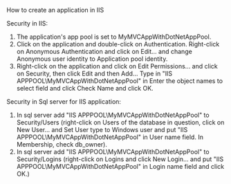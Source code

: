 How to create an application in IIS

Security in IIS:
1. The application's app pool is set to MyMVCAppWithDotNetAppPool.
2. Click on the application and double-click on Authentication. Right-click on Anonymous Authentication 
   and click on Edit... and change Anonymous user identity to Application pool identity.
3. Right-click on the application and click on Edit Permissions... and  click on Security, then click Edit and 
   then Add... Type in "IIS APPPOOL\MyMVCAppWithDotNetAppPool" in Enter the object names to select field and click Check Name and click OK.

Security in Sql server for IIS application:
1. In sql server add "IIS APPPOOL\MyMVCAppWithDotNetAppPool" to Security/Users (right-click on Users of the database in question, 
   click on New User... and Set User type to Windows user and put "IIS APPPOOL\MyMVCAppWithDotNetAppPool" in User name field. In Membership, 
   check db_owner).
2. In sql server add "IIS APPPOOL\MyMVCAppWithDotNetAppPool" to Security/Logins (right-click on Logins and click New Login... and 
   put "IIS APPPOOL\MyMVCAppWithDotNetAppPool" in Login name field and click OK.)



